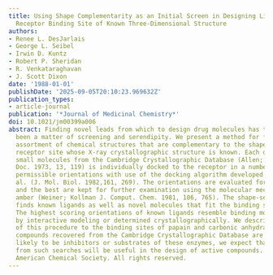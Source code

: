 ```yaml
---
title: Using Shape Complementarity as an Initial Screen in Designing Ligands for a
  Receptor Binding Site of Known Three-Dimensional Structure
authors:
- Renee L. DesJarlais
- George L. Seibel
- Irwin D. Kuntz
- Robert P. Sheridan
- R. Venkataraghavan
- J. Scott Dixon
date: '1988-01-01'
publishDate: '2025-09-05T20:10:23.969632Z'
publication_types:
- article-journal
publication: '*Journal of Medicinal Chemistry*'
doi: 10.1021/jm00399a006
abstract: Finding novel leads from which to design drug molecules has traditionally
  been a matter of screening and serendipity. We present a method for finding a wide
  assortment of chemical structures that are complementary to the shape of a macromoleculer
  receptor site whose X-ray crystallographic structure is known. Each of a set of
  small molecules from the Cambridge Crystallographic Database (Allen; et al. J. Chem.
  Doc. 1973, 13, 119) is individually docked to the receptor in a number of geometrically
  permissible orientations with use of the docking algorithm developed by Kuntz et
  al. (J. Mol. Biol. 1982,161, 269). The orientations are evaluated for goodness-of-fit,
  and the best are kept for further examination using the molecular mechanics program
  amber (Weiner; Kollman J. Comput. Chem. 1981, 106, 765). The shape-search algorithm
  finds known ligands as well as novel molecules that fit the binding site being studied.
  The highest scoring orientations of known ligands resemble binding modes generated
  by interactive modeling or determined crystallographically. We describe the application
  of this procedure to the binding sites of papain and carbonic anhydrase. While the
  compounds recovered from the Cambridge Crystallographic Database are not, themselves,
  likely to be inhibitors or substrates of these enzymes, we expect that the structures
  from such searches will be useful in the design of active compounds. o̧pyright 1988,
  American Chemical Society. All rights reserved.
---
```

